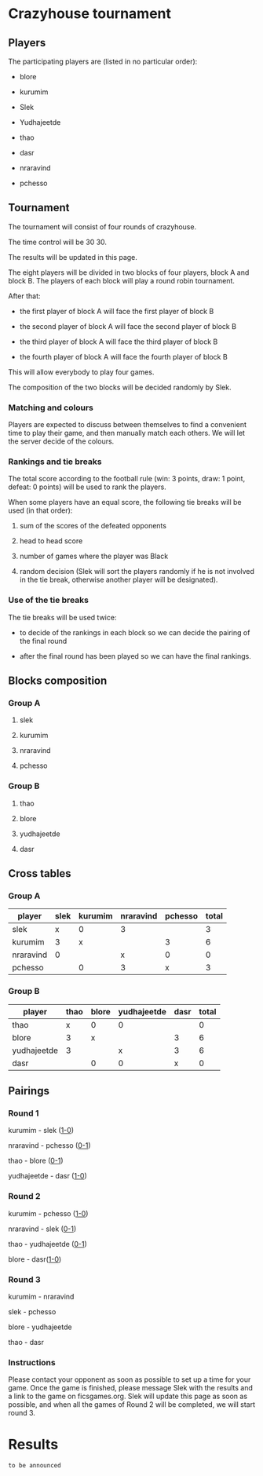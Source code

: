 # Crazyhouse tournament

## Players

The participating players are (listed in no particular order):

- blore

- kurumim

- Slek

- Yudhajeetde

- thao

- dasr

- nraravind

- pchesso

## Tournament

The tournament will consist of four rounds of crazyhouse. 

The time control will be 30 30. 

The results will be updated in this page.

The eight players will be divided in two blocks of four players, block A and block B. The players of each block will play a round robin tournament.

After that:

- the first player of block A will face the first player of block B

- the second player of block A will face the second player of block B

- the third player of block A will face the third player of block B

- the fourth player of block A will face the fourth player of block B

This will allow everybody to play four games.

The composition of the two blocks will be decided randomly by Slek.

### Matching and colours

Players are expected to discuss between themselves to find a convenient time to play their game, and then manually match each others. We will let the server decide of the colours.



### Rankings and tie breaks

The total score according to the football rule (win: 3 points, draw: 1 point, defeat: 0 points) will be used to rank the players.

When some players have an equal score, the following tie breaks will be used (in that order):

1. sum of the scores of the defeated opponents

2. head to head score

3. number of games where the player was Black

4. random decision (Slek will sort the players randomly if he is not involved in the tie break, otherwise another player will be designated).

### Use of the tie breaks

The tie breaks will be used twice:

- to decide of the rankings in each block so we can decide the pairing of the final round

- after the final round has been played so we can have the final rankings.

## Blocks composition

### Group A

1. slek

2. kurumim

3. nraravind

4. pchesso

### Group B

1. thao

2. blore

3. yudhajeetde

4. dasr

## Cross tables

### Group A

 player     | slek | kurumim | nraravind | pchesso | total
------------|---|---|---|---|---
  slek      | x | 0 | 3 |   | 3
  kurumim   | 3 | x |   | 3 | 6
  nraravind | 0 |   | x | 0 | 0
  pchesso   |   | 0 | 3 | x | 3

  
### Group B

 player       | thao | blore | yudhajeetde | dasr | total
--------------|---|---|---|---|---
  thao        | x | 0 | 0 |   | 0
  blore       | 3 | x |   | 3 | 6
  yudhajeetde | 3 |   | x | 3 | 6
  dasr        |   | 0 | 0 | x | 0

## Pairings

### Round 1

kurumim - slek ([1-0](https://www.ficsgames.org/cgi-bin/show.cgi?ID=512668395))

nraravind - pchesso ([0-1](https://www.ficsgames.org/cgi-bin/show.cgi?ID=512666188))

thao - blore ([0-1](https://www.ficsgames.org/cgi-bin/show.cgi?ID=512683956))

yudhajeetde - dasr ([1-0](https://www.ficsgames.org/cgi-bin/show.cgi?ID=512653661))

### Round 2

kurumim - pchesso ([1-0](https://www.ficsgames.org/cgi-bin/show.cgi?ID=512709049))

nraravind - slek ([0-1](https://www.ficsgames.org/cgi-bin/show.cgi?ID=512701559))

thao - yudhajeetde ([0-1](https://www.ficsgames.org/cgi-bin/show.cgi?ID=512703649))

blore - dasr([1-0](https://www.ficsgames.org/cgi-bin/show.cgi?ID=512709556))

### Round 3

kurumim - nraravind

slek - pchesso

blore - yudhajeetde

thao - dasr

### Instructions

Please contact your opponent as soon as possible to set up a time for your game. Once the game is finished, please message Slek with the results and a link to the game on ficsgames.org. Slek will update this page as soon as possible, and when all the games of Round 2 will be completed, we will start round 3.

# Results

`to be announced`
